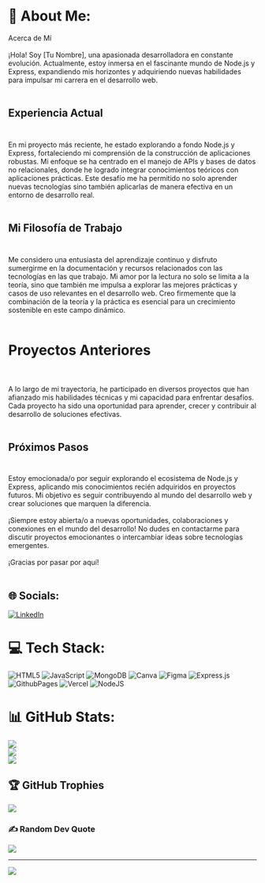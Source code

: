 # 💫 About Me:
 Acerca de Mí<br><br>¡Hola! Soy [Tu Nombre], una apasionada desarrolladora en constante evolución. Actualmente, estoy inmersa en el fascinante mundo de Node.js y Express, expandiendo mis horizontes y adquiriendo nuevas habilidades para impulsar mi carrera en el desarrollo web.<br><br>
 ## Experiencia Actual<br><br>
 En mi proyecto más reciente, he estado explorando a fondo Node.js y Express, fortaleciendo mi comprensión de la construcción de aplicaciones robustas. Mi enfoque se ha centrado en el manejo de APIs y bases de datos no relacionales, donde he logrado integrar conocimientos teóricos con aplicaciones prácticas. Este desafío me ha permitido no solo aprender nuevas tecnologías sino también aplicarlas de manera efectiva en un entorno de desarrollo real.<br><br>
 ## Mi Filosofía de Trabajo<br><br>
 Me considero una entusiasta del aprendizaje continuo y disfruto sumergirme en la documentación y recursos relacionados con las tecnologías en las que trabajo. Mi amor por la lectura no solo se limita a la teoría, sino que también me impulsa a explorar las mejores prácticas y casos de uso relevantes en el desarrollo web. Creo firmemente que la combinación de la teoría y la práctica es esencial para un crecimiento sostenible en este campo dinámico.<br><br>
 # Proyectos Anteriores<br><br>
 A lo largo de mi trayectoria, he participado en diversos proyectos que han afianzado mis habilidades técnicas y mi capacidad para enfrentar desafíos. Cada proyecto ha sido una oportunidad para aprender, crecer y contribuir al desarrollo de soluciones efectivas.<br><br>
 ## Próximos Pasos<br><br>
 Estoy emocionada/o por seguir explorando el ecosistema de Node.js y Express, aplicando mis conocimientos recién adquiridos en proyectos futuros. Mi objetivo es seguir contribuyendo al mundo del desarrollo web y crear soluciones que marquen la diferencia.<br><br>¡Siempre estoy abierta/o a nuevas oportunidades, colaboraciones y conexiones en el mundo del desarrollo! No dudes en contactarme para discutir proyectos emocionantes o intercambiar ideas sobre tecnologías emergentes.<br><br>¡Gracias por pasar por aquí!<br><br>


## 🌐 Socials:
[![LinkedIn](https://img.shields.io/badge/LinkedIn-%230077B5.svg?logo=linkedin&logoColor=white)](https://linkedin.com/in/https://www.linkedin.com/in/rosa-milet-sarmiento-pacheco-978688113?lipi=urn%3Ali%3Apage%3Ad_flagship3_profile_view_base_contact_details%3BGCNeBhLZQG2jEGjwBWaWSg%3D%3D) 

# 💻 Tech Stack:
![HTML5](https://img.shields.io/badge/html5-%23E34F26.svg?style=for-the-badge&logo=html5&logoColor=white) ![JavaScript](https://img.shields.io/badge/javascript-%23323330.svg?style=for-the-badge&logo=javascript&logoColor=%23F7DF1E) ![MongoDB](https://img.shields.io/badge/MongoDB-%234ea94b.svg?style=for-the-badge&logo=mongodb&logoColor=white) ![Canva](https://img.shields.io/badge/Canva-%2300C4CC.svg?style=for-the-badge&logo=Canva&logoColor=white) ![Figma](https://img.shields.io/badge/figma-%23F24E1E.svg?style=for-the-badge&logo=figma&logoColor=white) ![Express.js](https://img.shields.io/badge/express.js-%23404d59.svg?style=for-the-badge&logo=express&logoColor=%2361DAFB) ![GithubPages](https://img.shields.io/badge/github%20pages-121013?style=for-the-badge&logo=github&logoColor=white) ![Vercel](https://img.shields.io/badge/vercel-%23000000.svg?style=for-the-badge&logo=vercel&logoColor=white) ![NodeJS](https://img.shields.io/badge/node.js-6DA55F?style=for-the-badge&logo=node.js&logoColor=white)
# 📊 GitHub Stats:
![](https://github-readme-stats.vercel.app/api?username=Rosamile&theme=prussian&hide_border=false&include_all_commits=false&count_private=false)<br/>
![](https://github-readme-streak-stats.herokuapp.com/?user=Rosamile&theme=prussian&hide_border=false)<br/>
![](https://github-readme-stats.vercel.app/api/top-langs/?username=Rosamile&theme=prussian&hide_border=false&include_all_commits=false&count_private=false&layout=compact)

## 🏆 GitHub Trophies
![](https://github-profile-trophy.vercel.app/?username=Rosamile&theme=darkhub&no-frame=false&no-bg=false&margin-w=4)

### ✍️ Random Dev Quote
![](https://quotes-github-readme.vercel.app/api?type=horizontal&theme=tokyonight)

---
[![](https://visitcount.itsvg.in/api?id=Rosamile&icon=6&color=0)](https://visitcount.itsvg.in)

<!-- Proudly created with GPRM ( https://gprm.itsvg.in ) -->